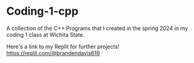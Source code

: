 # Coding-1-cpp
A collection of the C++ Programs that I created in the spring 2024 in my coding 1 class at Wichita State.

Here's a link to my Replit for further projects! https://replit.com/@brandendavis619

